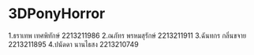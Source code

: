 # 3DPonyHorror
1.ธราเทพ เทศพิทักษ์ 2213211986
2.ณภัทร พรหมสุรักษ์ 2213211911
3.ฉันทกร กลิ่นขจาย 2213211895
4.ปนัดดา นานไธสง 2213210749
